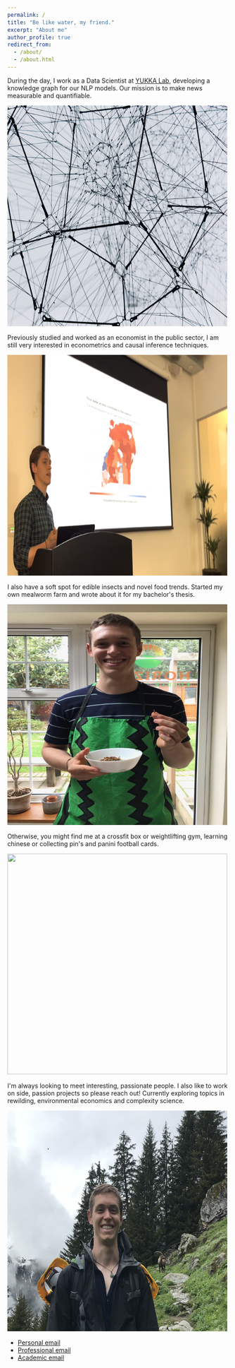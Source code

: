 ```yaml
---
permalink: /
title: "Be like water, my friend."
excerpt: "About me"
author_profile: true
redirect_from: 
  - /about/
  - /about.html
---
```


During the day, I work as a Data Scientist at [YUKKA Lab](https://www.yukkalab.com/), developing a knowledge graph for our NLP models. Our mission is to make news measurable and quantifiable.

<img src="/images/profile/network.jpeg" width="500" height="500" class="center" />

Previously studied and worked as an economist in the public sector, I am still very interested in econometrics and causal inference techniques.

<img src="/images/profile/speech.png" width="500" height="500" class="center" />

I also have a soft spot for edible insects and novel food trends. Started my own mealworm farm and wrote about it for my bachelor's thesis.

<img src="/images/profile/insects.JPG" width="500" height="500" class="center" />

Otherwise, you might find me at a crossfit box or weightlifting gym, learning chinese or collecting pin's and panini football cards.

<img src="/images/profile/CF.jpg" width="500" height="500" class="center" />

I'm always looking to meet interesting, passionate people. I also like to work on side, passion projects so please reach out! Currently exploring topics in rewilding, environmental economics and complexity science.

<img src="/images/profile/hike.png" width="500" height="500" class="center" />

- [Personal email](mailto:thomas0299@gmail.com)
- [Professional email](mailto:tad@yukkalab.com)
- [Academic email](mailto:thomas.adler.18@alumni.ucl.ac.uk)
